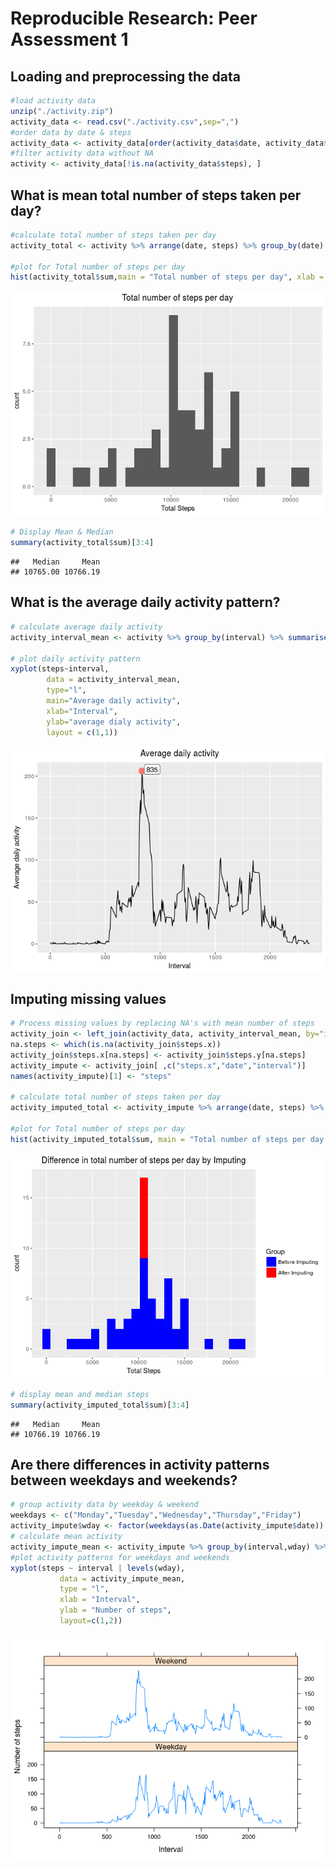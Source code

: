 # Reproducible Research: Peer Assessment 1


## Loading and preprocessing the data

```r
#load activity data
unzip("./activity.zip")
activity_data <- read.csv("./activity.csv",sep=",")
#order data by date & steps
activity_data <- activity_data[order(activity_data$date, activity_data$steps), ]
#filter activity data without NA 
activity <- activity_data[!is.na(activity_data$steps), ]
```


## What is mean total number of steps taken per day?

```r
#calculate total number of steps taken per day 
activity_total <- activity %>% arrange(date, steps) %>% group_by(date) %>% summarise(sum = sum(steps))

#plot for Total number of steps per day
hist(activity_total$sum,main = "Total number of steps per day", xlab = "Total Steps")
```

![](PA1_template_files/figure-html/unnamed-chunk-2-1.png)<!-- -->

```r
# Display Mean & Median
summary(activity_total$sum)[3:4]
```

```
##   Median     Mean 
## 10765.00 10766.19
```


## What is the average daily activity pattern?

```r
# calculate average daily activity 
activity_interval_mean <- activity %>% group_by(interval) %>% summarise(steps = mean(steps))

# plot daily activity pattern
xyplot(steps~interval,
        data = activity_interval_mean,
        type="l",
        main="Average daily activity",
        xlab="Interval",
        ylab="average dialy activity",
        layout = c(1,1))
```

![](PA1_template_files/figure-html/unnamed-chunk-3-1.png)<!-- -->


## Imputing missing values

```r
# Process missing values by replacing NA's with mean number of steps 
activity_join <- left_join(activity_data, activity_interval_mean, by="interval")
na.steps <- which(is.na(activity_join$steps.x))
activity_join$steps.x[na.steps] <- activity_join$steps.y[na.steps]
activity_impute <- activity_join[ ,c("steps.x","date","interval")]
names(activity_impute)[1] <- "steps" 

# calculate total number of steps taken per day 
activity_imputed_total <- activity_impute %>% arrange(date, steps) %>% group_by(date) %>% summarise(sum = sum(steps))

#plot for Total number of steps per day
hist(activity_imputed_total$sum, main = "Total number of steps per day (Imputed data)", xlab = "Total Steps")
```

![](PA1_template_files/figure-html/unnamed-chunk-4-1.png)<!-- -->

```r
# display mean and median steps
summary(activity_imputed_total$sum)[3:4]
```

```
##   Median     Mean 
## 10766.19 10766.19
```



## Are there differences in activity patterns between weekdays and weekends?

```r
# group activity data by weekday & weekend 
weekdays <- c("Monday","Tuesday","Wednesday","Thursday","Friday")
activity_impute$wday <- factor(weekdays(as.Date(activity_impute$date)) %in% weekdays, levels=c(FALSE,TRUE), labels=c("Weekday","Weekend"))
# calculate mean activity 
activity_impute_mean <- activity_impute %>% group_by(interval,wday) %>% summarise(steps = mean(steps))
#plot activity patterns for weekdays and weekends
xyplot(steps ~ interval | levels(wday), 
           data = activity_impute_mean,
           type = "l",
           xlab = "Interval",
           ylab = "Number of steps",
           layout=c(1,2))
```

![](PA1_template_files/figure-html/unnamed-chunk-5-1.png)<!-- -->
